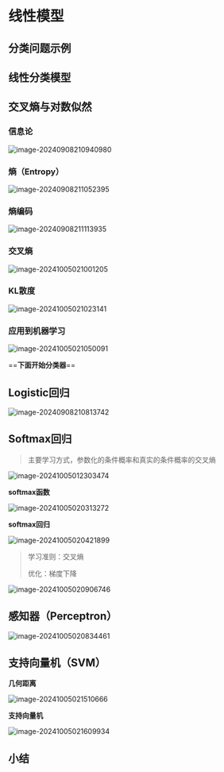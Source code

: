# 线性模型

## 分类问题示例

## 线性分类模型

## 交叉熵与对数似然

### 信息论

![image-20240908210940980](../../Image/image-20240908210940980.png)

### 熵（Entropy）

![image-20240908211052395](../../Image/image-20240908211052395.png)

### 熵编码

![image-20240908211113935](../../Image/image-20240908211113935.png)

### 交叉熵

![image-20241005021001205](../../Image/image-20241005021001205.png)

### KL散度

![image-20241005021023141](../../Image/image-20241005021023141.png)

### 应用到机器学习

![image-20241005021050091](../../Image/image-20241005021050091.png)

==**下面开始分类器**==

## Logistic回归

![image-20240908210813742](../../Image/image-20240908210813742.png)

## Softmax回归

> 主要学习方式，参数化的条件概率和真实的条件概率的交叉熵

![image-20241005012303474](../../Image/image-20241005012303474.png)

**softmax函数**

![image-20241005020313272](../../Image/image-20241005020313272.png)

**softmax回归**

![image-20241005020421899](../../Image/image-20241005020421899.png)

> 学习准则：交叉熵
>
> 优化：梯度下降

![image-20241005020906746](../../Image/image-20241005020906746.png)

## 感知器（Perceptron）

![image-20241005020834461](../../Image/image-20241005020834461.png)

## 支持向量机（SVM）

**几何距离**

![image-20241005021510666](../../Image/image-20241005021510666.png)

**支持向量机**

![image-20241005021609934](../../Image/image-20241005021609934.png)

## 小结
